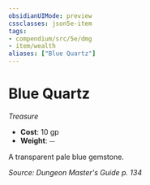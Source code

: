 ```yaml
---
obsidianUIMode: preview
cssclasses: json5e-item
tags:
- compendium/src/5e/dmg
- item/wealth
aliases: ["Blue Quartz"]
---
```

# Blue Quartz
*Treasure*  

- **Cost**: 10 gp
- **Weight**: ⏤

A transparent pale blue gemstone.

*Source: Dungeon Master's Guide p. 134*